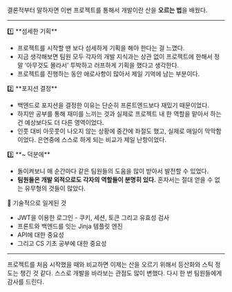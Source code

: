 결론적부터 말하자면 이번 프로젝트를 통해서 개발이란 산을 **오르는 법**을 배웠다.

---

<aside>
1️⃣ **섬세한 기획**

- 프로젝트를 시작할 땐 보다 섬세하게 기획을 해야 한다는 걸 느꼈다.
- 지금 생각해보면 팀원 모두 각자의 개발 지식과는 상관 없이 프로젝트에 한해서 정말 ‘아무것도 몰라서’ 투박하고 러프하게 기획을 했다고 생각한다.
- 프로젝트를 진행하는 동안 애로사항이 많아서 제일 기억에 남는 부분이다.
</aside>

<aside>
2️⃣ **포지션 결정**

- 백엔드로 포지션을 결정한 이유는 단순히 프론트엔드보다 재밌기 때문이었다.
- 하지만 공부를 통해 재미를 느끼는 것과 실제로 프로젝트 내 한 역할을 맡아서 하는 건 예상보다도 더 다른 영역이었다.
- 인풋 대비 아웃풋이 나오지 않는 상황에 중간에 좌절도 했고, 실제로 매일이 막막함이었다. 은연중에 스스로 하게 되는 비교가 제일 난항이었다.
</aside>

<aside>
3️⃣ **~ 덕분에**

- 돌이켜보니 매 순간마다 같은 팀원들의 도움을 많이 받아서 발전할 수 있었다.
- **팀원들은 개발 외적으로도 각자의 역할들이 분명히 있다.** 혼자서는 절대 얻을 수 없는 유무형의 것들이 많았다.
</aside>

<aside>
📶 기술적으로 일게된 것

- JWT을 이용한 로그인 - 쿠키, 세션, 토큰 그리고 유효성 검사
- 프론트와 백엔드를 잇는 Jinja 템플릿 엔진
- API에 대한 중요성
- 그리고 CS 기초 공부에 대한 중요성
</aside>

---

프로젝트를 처음 시작했을 때와 비교하면 이제는 산을 오르기 위해서 등산화와 스틱 정도는 챙긴 것 같다. 스스로 개발을 바라보는 관점도 많이 변했다. 다시 한 번 팀원들에게 감사를 드린다.
